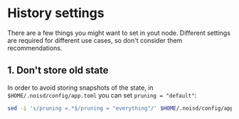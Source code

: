 # History settings

There are a few things you might want to set in yout node.
Different settings are required for different use cases, so don't consider them recommendations.

## 1. Don't store old state

In order to avoid storing snapshots of the state,
in `$HOME/.noisd/config/app.toml` you can set `pruning = "default"`:

```sh
sed -i 's/pruning =.*$/pruning = "everything"/' $HOME/.noisd/config/app.toml
```

